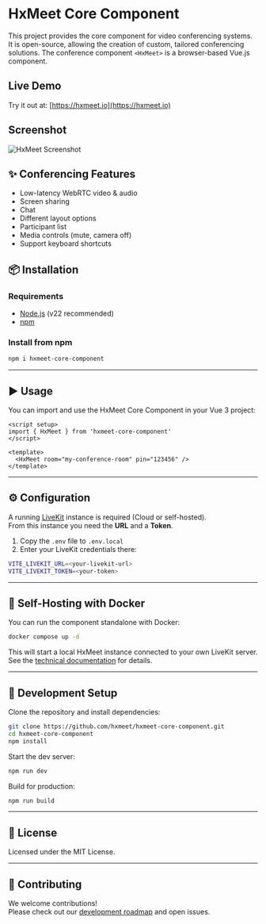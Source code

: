 # HxMeet Core Component

This project provides the core component for video conferencing systems. It is open-source, allowing the creation 
of custom, tailored conferencing solutions. The conference component `<HxMeet>` is a browser-based Vue.js component.

## Live Demo

Try it out at: [https://hxmeet.io](https://hxmeet.io)

## Screenshot

![HxMeet Screenshot](https://hxmeet.io/changelog/roundtable_1.jpg)  

## ✨ Conferencing Features

- Low-latency WebRTC video & audio
- Screen sharing
- Chat
- Different layout options
- Participant list
- Media controls (mute, camera off)
- Support keyboard shortcuts

## 📦 Installation

### Requirements
- [Node.js](https://nodejs.org/) (v22 recommended)
- [npm](https://www.npmjs.com/)

### Install from npm
```bash
npm i hxmeet-core-component
```

---

## ▶️ Usage

You can import and use the HxMeet Core Component in your Vue 3 project:

```vue
<script setup>
import { HxMeet } from 'hxmeet-core-component'
</script>

<template>
  <HxMeet room="my-conference-room" pin="123456" />
</template>
```

---

## ⚙️ Configuration

A running [LiveKit](https://livekit.io) instance is required (Cloud or self-hosted).  
From this instance you need the **URL** and a **Token**.

1. Copy the `.env` file to `.env.local`
2. Enter your LiveKit credentials there:

```bash
VITE_LIVEKIT_URL=<your-livekit-url>
VITE_LIVEKIT_TOKEN=<your-token>
```

---

## 🐳 Self-Hosting with Docker

You can run the component standalone with Docker:

```bash
docker compose up -d
```

This will start a local HxMeet instance connected to your own LiveKit server.  
See the [technical documentation](../technische-losung.md) for details.

---

## 📖 Development Setup

Clone the repository and install dependencies:

```bash
git clone https://github.com/hxmeet/hxmeet-core-component.git
cd hxmeet-core-component
npm install
```

Start the dev server:

```bash
npm run dev
```

Build for production:

```bash
npm run build
```

---

## 📜 License

Licensed under the MIT License.

---

## 🙌 Contributing

We welcome contributions!  
Please check out our [development roadmap](../schritte-entwicklung.md) and open issues.
